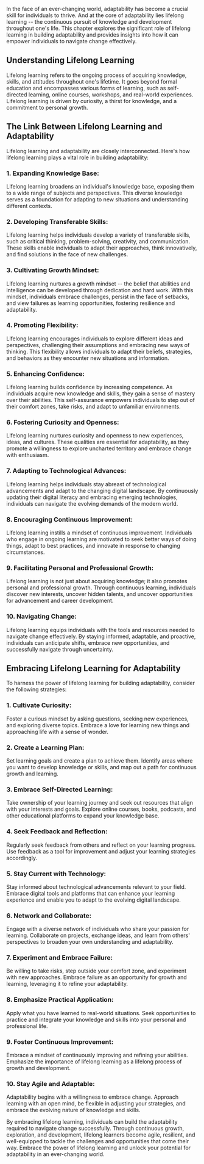 
In the face of an ever-changing world, adaptability has become a crucial skill for individuals to thrive. And at the core of adaptability lies lifelong learning -- the continuous pursuit of knowledge and development throughout one's life. This chapter explores the significant role of lifelong learning in building adaptability and provides insights into how it can empower individuals to navigate change effectively.

Understanding Lifelong Learning
-------------------------------

Lifelong learning refers to the ongoing process of acquiring knowledge, skills, and attitudes throughout one's lifetime. It goes beyond formal education and encompasses various forms of learning, such as self-directed learning, online courses, workshops, and real-world experiences. Lifelong learning is driven by curiosity, a thirst for knowledge, and a commitment to personal growth.

The Link Between Lifelong Learning and Adaptability
---------------------------------------------------

Lifelong learning and adaptability are closely interconnected. Here's how lifelong learning plays a vital role in building adaptability:

### 1\. Expanding Knowledge Base:

Lifelong learning broadens an individual's knowledge base, exposing them to a wide range of subjects and perspectives. This diverse knowledge serves as a foundation for adapting to new situations and understanding different contexts.

### 2\. Developing Transferable Skills:

Lifelong learning helps individuals develop a variety of transferable skills, such as critical thinking, problem-solving, creativity, and communication. These skills enable individuals to adapt their approaches, think innovatively, and find solutions in the face of new challenges.

### 3\. Cultivating Growth Mindset:

Lifelong learning nurtures a growth mindset -- the belief that abilities and intelligence can be developed through dedication and hard work. With this mindset, individuals embrace challenges, persist in the face of setbacks, and view failures as learning opportunities, fostering resilience and adaptability.

### 4\. Promoting Flexibility:

Lifelong learning encourages individuals to explore different ideas and perspectives, challenging their assumptions and embracing new ways of thinking. This flexibility allows individuals to adapt their beliefs, strategies, and behaviors as they encounter new situations and information.

### 5\. Enhancing Confidence:

Lifelong learning builds confidence by increasing competence. As individuals acquire new knowledge and skills, they gain a sense of mastery over their abilities. This self-assurance empowers individuals to step out of their comfort zones, take risks, and adapt to unfamiliar environments.

### 6\. Fostering Curiosity and Openness:

Lifelong learning nurtures curiosity and openness to new experiences, ideas, and cultures. These qualities are essential for adaptability, as they promote a willingness to explore uncharted territory and embrace change with enthusiasm.

### 7\. Adapting to Technological Advances:

Lifelong learning helps individuals stay abreast of technological advancements and adapt to the changing digital landscape. By continuously updating their digital literacy and embracing emerging technologies, individuals can navigate the evolving demands of the modern world.

### 8\. Encouraging Continuous Improvement:

Lifelong learning instills a mindset of continuous improvement. Individuals who engage in ongoing learning are motivated to seek better ways of doing things, adapt to best practices, and innovate in response to changing circumstances.

### 9\. Facilitating Personal and Professional Growth:

Lifelong learning is not just about acquiring knowledge; it also promotes personal and professional growth. Through continuous learning, individuals discover new interests, uncover hidden talents, and uncover opportunities for advancement and career development.

### 10\. Navigating Change:

Lifelong learning equips individuals with the tools and resources needed to navigate change effectively. By staying informed, adaptable, and proactive, individuals can anticipate shifts, embrace new opportunities, and successfully navigate through uncertainty.

Embracing Lifelong Learning for Adaptability
--------------------------------------------

To harness the power of lifelong learning for building adaptability, consider the following strategies:

### 1\. Cultivate Curiosity:

Foster a curious mindset by asking questions, seeking new experiences, and exploring diverse topics. Embrace a love for learning new things and approaching life with a sense of wonder.

### 2\. Create a Learning Plan:

Set learning goals and create a plan to achieve them. Identify areas where you want to develop knowledge or skills, and map out a path for continuous growth and learning.

### 3\. Embrace Self-Directed Learning:

Take ownership of your learning journey and seek out resources that align with your interests and goals. Explore online courses, books, podcasts, and other educational platforms to expand your knowledge base.

### 4\. Seek Feedback and Reflection:

Regularly seek feedback from others and reflect on your learning progress. Use feedback as a tool for improvement and adjust your learning strategies accordingly.

### 5\. Stay Current with Technology:

Stay informed about technological advancements relevant to your field. Embrace digital tools and platforms that can enhance your learning experience and enable you to adapt to the evolving digital landscape.

### 6\. Network and Collaborate:

Engage with a diverse network of individuals who share your passion for learning. Collaborate on projects, exchange ideas, and learn from others' perspectives to broaden your own understanding and adaptability.

### 7\. Experiment and Embrace Failure:

Be willing to take risks, step outside your comfort zone, and experiment with new approaches. Embrace failure as an opportunity for growth and learning, leveraging it to refine your adaptability.

### 8\. Emphasize Practical Application:

Apply what you have learned to real-world situations. Seek opportunities to practice and integrate your knowledge and skills into your personal and professional life.

### 9\. Foster Continuous Improvement:

Embrace a mindset of continuously improving and refining your abilities. Emphasize the importance of lifelong learning as a lifelong process of growth and development.

### 10\. Stay Agile and Adaptable:

Adaptability begins with a willingness to embrace change. Approach learning with an open mind, be flexible in adjusting your strategies, and embrace the evolving nature of knowledge and skills.

By embracing lifelong learning, individuals can build the adaptability required to navigate change successfully. Through continuous growth, exploration, and development, lifelong learners become agile, resilient, and well-equipped to tackle the challenges and opportunities that come their way. Embrace the power of lifelong learning and unlock your potential for adaptability in an ever-changing world.
